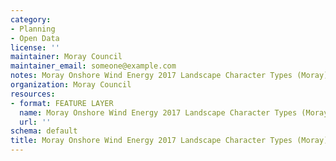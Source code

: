 ```yaml
---
category:
- Planning
- Open Data
license: ''
maintainer: Moray Council
maintainer_email: someone@example.com
notes: Moray Onshore Wind Energy 2017 Landscape Character Types (Moray)
organization: Moray Council
resources:
- format: FEATURE LAYER
  name: Moray Onshore Wind Energy 2017 Landscape Character Types (Moray) FEATURE LAYER
  url: ''
schema: default
title: Moray Onshore Wind Energy 2017 Landscape Character Types (Moray)
---
```

